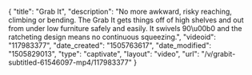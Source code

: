 {
    "title": "Grab It",
    "description": "No more awkward, risky reaching, climbing or bending. The Grab It gets things off of high shelves and out from under low furniture safely and easily. It swivels 90\u00b0 and the ratcheting design means no continuous squeezing.",
    "videoid": "117983377",
    "date_created": "1505763617",
    "date_modified": "1505829013",
    "type": "captivate",
    "layout": "video",
    "url": "\/v\/grabit-subtitled-61546097-mp4\/117983377"
}
